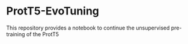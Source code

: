 # ProtT5-EvoTuning
This repository provides a notebook to continue the unsupervised pre-training of the ProtT5

